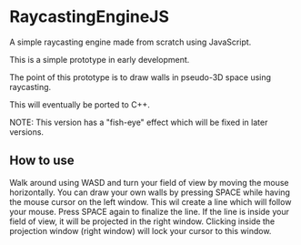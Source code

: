 # RaycastingEngineJS
A simple raycasting engine made from scratch using JavaScript. 

This is a simple prototype in early development. 

The point of this prototype is to draw walls in pseudo-3D space using raycasting. 

This will eventually be ported to C++.  

NOTE: This version has a "fish-eye" effect which will be fixed in later versions. 

## How to use

Walk around using WASD and turn your field of view by moving the mouse horizontally.
You can draw your own walls by pressing SPACE while having the mouse cursor on the left window. This wil create a line which will follow your mouse. Press SPACE again to finalize the line.
If the line is inside your field of view, it will be projected in the right window. 
Clicking inside the projection window (right window) will lock your cursor to this window.
